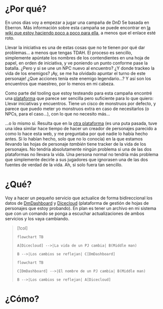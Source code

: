 # ¿Por qué?

En unos días voy a empezar a jugar una campaña de DnD 5e basada en Eberron. Más información sobre esta campaña se puede encontrar en [la wiki que estoy haciendo poco a poco para ella](https://raul.zip/eberron/), a menos que el enlace esté roto.

Llevar la iniciativa es una de estas cosas que no te tienen por qué dar problemas... a menos que tengas TDAH. El proceso es sencillo, simplemente apúntate los nombres de los contendientes en una hoja de papel, en orden de iniciativa, y ve poniendo un punto conforme pase la batalla. ¿Pero y si se une un NPC nuevo al encuentro? ¿Y donde trackeo la vida de los enemigos? ¡Ay, se me ha olvidado apuntar el turno de este personaje! ¿Que acciones tenía este enemigo legendario...? Y así son los encuentros que maestreo, por lo menos en mi cabeza.

Como parte del tooling que estoy testeando para esta campaña encontré una [plataforma](https://dmdashboard.nl) que parece ser sencilla pero suficiente para lo que quiero: Llevar iniciativas y encuentros. Tiene un cisco de monstruos por defecto, y parece que puedo meter yo monstruos extra en caso de necesitarlos (o NPCs, para el caso...), con lo que no necesito más...

...o lo mismo si. Resulta que en la [otra plataforma](https://dicecloud.com/) (es una puta pasada, tuve una idea similar hace tiempo de hacer un creador de personajes parecido a como lo hace esta web, y me preguntaba por qué nadie lo había hecho antes. Si lo habían hecho, solo que no lo conocía) en la que estamos llevando las hojas de personaje *también* tiene tracker de la vida de los personajes. No tendría absolutamente ningún problema si una de las dos plataformas no llevara la vida. Una persona normal no tendría más problema que simplemente decirle a sus jugadores que ignorasen una de las dos fuentes de verdad de la vida. Ah, si solo fuera tan sencillo.
# ¿Qué?

Voy a hacer un pequeño servicio que actualice de forma bidireccional los datos de [DmDashboard](https://dmdashboard.nl/) y [Dicecloud](https://dicecloud.com/) (plataforma de gestión de hojas de personajes que estoy probando). En plan es tener un archivo en mi sistema que con un comando se ponga a escuchar actualizaciones de ambos servicios y los vaya cambiando.
> [!col]
> ```mermaid
> flowchart TB
> 
> A[Dicecloud] -->|La vida de un PJ cambia| B(Middle man)
> 
> B -->|Los cambios se reflejan| C[DmDashboard]
> ```
> 
> ```mermaid
> flowchart TB
> 
> C[DmDashboard] -->|El nombre de un PJ cambia| B(Middle man)
> 
> B -->|Los cambios se reflejan| A[Dicecloud]
> ```

# ¿Cómo?

